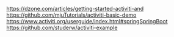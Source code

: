 https://dzone.com/articles/getting-started-activiti-and
https://github.com/mjuTutorials/activiti-basic-demo
https://www.activiti.org/userguide/index.html#springSpringBoot
https://github.com/studerw/activiti-example

